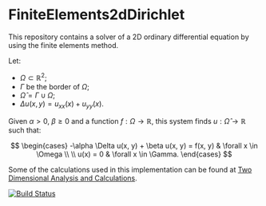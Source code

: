 # FiniteElements2dDirichlet

This repository contains a solver of a 2D ordinary differential equation by using the finite elements method.

Let:
  - $\Omega \subset \mathbb{R}^2$;
  - $\Gamma$ be the border of $\Omega$;
  - $\hat{\Omega} = \Gamma \cup \Omega$;
  - $\Delta u(x,y) = u_{xx}(x) + u_{yy}(x)$.

Given $\alpha > 0$, $\beta \geq 0$ and a function $f : \Omega \to \mathbb{R}$, this system finds $u : \hat{\Omega} \to \mathbb{R}$ such that:

$$
\begin{cases}
  -\alpha \Delta u(x, y) + \beta u(x, y) = f(x, y) & \forall x \in \Omega \\
  \\
  u(x) = 0 & \forall x \in \Gamma.
\end{cases}
$$

Some of the calculations used in this implementation can be found at [Two Dimensional Analysis and Calculations](https://github.com/joaovictorlopezpereira/Finite-Elements-Method/blob/main/Analysis%20and%20Calculations/two-dim.pdf).


[![Build Status](https://github.com/joaovictorlopezpereira/FiniteElements2dDirichlet.jl/actions/workflows/CI.yml/badge.svg?branch=master)](https://github.com/joaovictorlopezpereira/FiniteElements2dDirichlet.jl/actions/workflows/CI.yml?query=branch%3Amaster)

